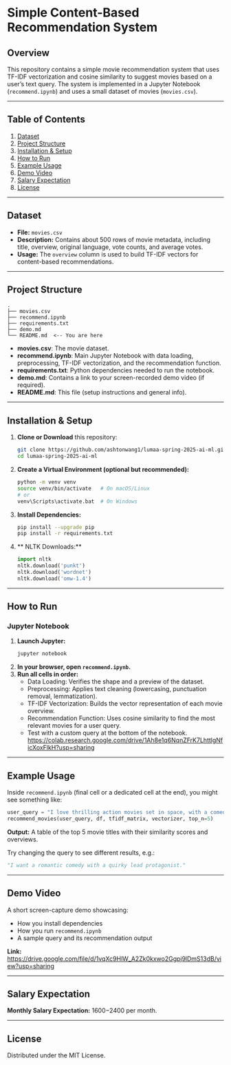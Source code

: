 # Simple Content-Based Recommendation System

## Overview
This repository contains a simple movie recommendation system that uses TF-IDF vectorization and cosine similarity to suggest movies based on a user’s text query. The system is implemented in a Jupyter Notebook (`recommend.ipynb`) and uses a small dataset of movies (`movies.csv`).

---

## Table of Contents
1. [Dataset](#dataset)
2. [Project Structure](#project-structure)
3. [Installation & Setup](#installation--setup)
4. [How to Run](#how-to-run)
5. [Example Usage](#example-usage)
6. [Demo Video](#demo-video)
7. [Salary Expectation](#salary-expectation)
8. [License](#license)

---

## Dataset
- **File:** `movies.csv`
- **Description:** Contains about 500 rows of movie metadata, including title, overview, original language, vote counts, and average votes.
- **Usage:** The `overview` column is used to build TF-IDF vectors for content-based recommendations.

---

## Project Structure

```
.
├── movies.csv
├── recommend.ipynb
├── requirements.txt
├── demo.md
└── README.md  <-- You are here
```

- **movies.csv**: The movie dataset.  
- **recommend.ipynb**: Main Jupyter Notebook with data loading, preprocessing, TF-IDF vectorization, and the recommendation function.  
- **requirements.txt**: Python dependencies needed to run the notebook.  
- **demo.md**: Contains a link to your screen-recorded demo video (if required).  
- **README.md**: This file (setup instructions and general info).

---

## Installation & Setup

1. **Clone or Download** this repository:
   ```bash
   git clone https://github.com/ashtonwang1/lumaa-spring-2025-ai-ml.git
   cd lumaa-spring-2025-ai-ml
   ```

2. **Create a Virtual Environment (optional but recommended):**
   ```bash
   python -m venv venv
   source venv/bin/activate   # On macOS/Linux
   # or
   venv\Scripts\activate.bat  # On Windows
   ```

3. **Install Dependencies:**
   ```bash
   pip install --upgrade pip
   pip install -r requirements.txt
   ```

4. ** NLTK Downloads:**  
   ```python
   import nltk
   nltk.download('punkt')
   nltk.download('wordnet')
   nltk.download('omw-1.4')
   ```

---

## How to Run

### Jupyter Notebook

1. **Launch Jupyter:**
   ```bash
   jupyter notebook
   ```
2. **In your browser, open `recommend.ipynb`.**
3. **Run all cells in order:**
   - Data Loading: Verifies the shape and a preview of the dataset.
   - Preprocessing: Applies text cleaning (lowercasing, punctuation removal, lemmatization).
   - TF-IDF Vectorization: Builds the vector representation of each movie overview.
   - Recommendation Function: Uses cosine similarity to find the most relevant movies for a user query.
   - Test with a custom query at the bottom of the notebook.
https://colab.research.google.com/drive/1Ah8e1q6NqnZFrK7LhttlgNficXoxFlkH?usp=sharing
---

## Example Usage

Inside `recommend.ipynb` (final cell or a dedicated cell at the end), you might see something like:

```python
user_query = "I love thrilling action movies set in space, with a comedic twist."
recommend_movies(user_query, df, tfidf_matrix, vectorizer, top_n=5)
```

**Output:** A table of the top 5 movie titles with their similarity scores and overviews.

Try changing the query to see different results, e.g.:

```python
"I want a romantic comedy with a quirky lead protagonist."
```

---

## Demo Video

A short screen-capture demo showcasing:
- How you install dependencies
- How you run `recommend.ipynb`
- A sample query and its recommendation output

**Link:** https://drive.google.com/file/d/1vqXc9HlW_A2Zk0kxwo2Ggpj9lDmS13dB/view?usp=sharing

---

## Salary Expectation

**Monthly Salary Expectation:** $1600-$2400 per month.

---

## License

Distributed under the MIT License.

